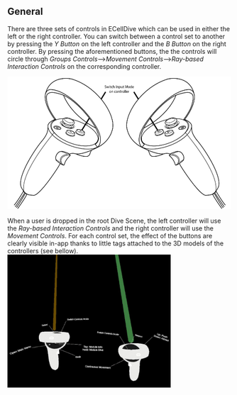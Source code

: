 ## General
There are three sets of controls in ECellDive which can be used in either the left or the right controller.
You can switch between a control set to another by pressing the *Y Button* on the left controller and the *B Button* on the right controller. By pressing the aforementioned buttons, the the controls will circle through *Groups Controls*-->*Movement Controls*-->*Ray-based Interaction Controls* on the corresponding controller.

<img src="../../../resources/images/schematics/controllers/Quest2_controller_switch_input.png" alt="Schematic Switch Input Mode" style="height: 300px;"/>

When a user is dropped in the root Dive Scene, the left controller will use the *Ray-based Interaction Controls* and the right controller will use the *Movement Controls*. 
For each control set, the effect of the buttons are clearly visible in-app thanks to little tags attached to the 3D models of the controllers (see bellow). 
<img src="../../../resources/images/controls/left_right_controls_general.jpg" alt="Default Controllers Setup in Dive" style="height: 300px;"/>